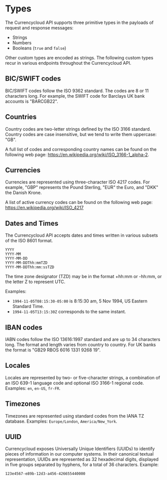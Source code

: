# Types
The Currencycloud API supports three primitive types in the payloads of request and response messages:

- Strings
- Numbers
- Booleans (``true`` and ``false``)

Other custom types are encoded as strings. The following custom types recur in various endpoints throughout the Currencycloud API.


## BIC/SWIFT codes

BIC/SWIFT codes follow the ISO 9362 standard. The codes are 8 or 11 characters long. For example, the SWIFT code for Barclays UK bank accounts is "BARCGB22".


## Countries
Country codes are two-letter strings defined by the ISO 3166 standard. Country codes are case insensitive, but we tend to write them uppercase: "GB".

A full list of codes and corresponding country names can be found on the following web page: https://en.wikipedia.org/wiki/ISO_3166-1_alpha-2.


## Currencies
Currencies are represented using three-character ISO 4217 codes. For example, "GBP" represents the Pound Sterling, "EUR" the Euro, and "DKK" the Danish Krone.

A list of active currency codes can be found on the following web page: https://en.wikipedia.org/wiki/ISO_4217


## Dates and Times

The Currencycloud API accepts dates and times written in various subsets of the ISO 8601 format.

```
YYYY
YYYY-MM
YYYY-MM-DD
YYYY-MM-DDThh:mmTZD
YYYY-MM-DDThh:mm:ssTZD
```

The time zone designator (TZD) may be in the format +hh:mm or -hh:mm, or the letter Z to represent UTC.

Examples:

- ``1994-11-05T08:15:30-05:00`` is 8:15:30 am, 5 Nov 1994, US Eastern Standard Time.
- ``1994-11-05T13:15:30Z`` corresponds to the same instant.


## IBAN codes

IABN codes follow the ISO 13616:1997 standard and are up to 34 characters long. The format and length varies from country to country. For UK banks the format is "GB29 RBOS 6016 1331 9268 19".


## Locales

Locales are represented by two- or five-character strings, a combination of an ISO 639-1 language code and optional ISO 3166-1 regional code. Examples: ``en``, ``en-US``, ``fr-FR``.


## Timezones

Timezones are represented using standard codes from the IANA TZ database. Examples: ``Europe/London``, ``America/New_York``.


## UUID

Currencycloud exposes Universally Unique Identifiers (UUIDs) to identify pieces of information in our computer systems. In their canonical textual representation, UUIDs are represented as 32 hexadecimal digits, displayed in five groups separated by hyphens, for a total of 36 characters. Example:

```
123e4567-e89b-12d3-a456-426655440000
```
